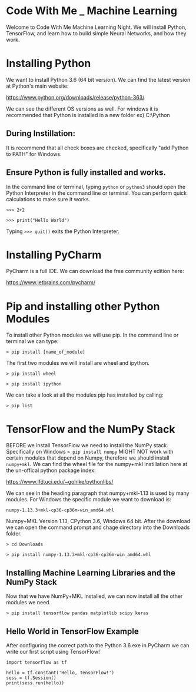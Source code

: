 # Code With Me _ Machine Learning
Welcome to Code With Me Machine Learning Night. We will install Python, TensorFlow, and learn how to build simple Neural Networks, and how they work.

# Installing Python 
We want to install Python 3.6 (64 bit version). We can find the latest version at Python's main website:

https://www.python.org/downloads/release/python-363/

We can see the different OS versions as well. For windows it is recommended that Python is installed in a new folder ex) C:\Python

## During Instillation:
It is recommend that all check boxes are checked, specifically "add Python to PATH" for Windows.

## Ensure Python is fully installed and works.
In the command line or terminal, typing ```python``` or ```python3``` should open the Python Interpreter in the command line or terminal. You can perform quick calculations to make sure it works.

```>>> 2+2```

```>>> print("Hello World")```

Typing ```>>> quit()``` exits the Python Interpreter.

# Installing PyCharm 
PyCharm is a full IDE. We can download the free community edition here:

https://www.jetbrains.com/pycharm/

# Pip and installing other Python Modules 
To install other Python modules we will use pip. In the command line or terminal we can type:

```> pip install [name_of_module]```

The first two modules we will install are wheel and ipython.

```> pip install wheel``` 

```> pip install ipython```

We can take a look at all the modules pip has installed by calling:

```> pip list```

# TensorFlow and the NumPy Stack
BEFORE we install TensorFlow we need to install the NumPy stack. Specifically on Windows ```> pip install numpy``` MIGHT NOT work with certain modules that depend on Numpy, therefore we should install ```numpy+mkl```. We can find the wheel file for the numpy+mkl instillation here at the un-offical python package index:

https://www.lfd.uci.edu/~gohlke/pythonlibs/

We can see in the heading paragraph that numpy+mkl-1.13 is used by many modules. For Windows the specific module we want to download is:

```numpy‑1.13.3+mkl‑cp36‑cp36m‑win_amd64.whl```

Numpy+MKL Version 1.13, CPython 3.6, Windows 64 bit. After the download we can open the command prompt and chage directory into the Downloads folder.

```> cd Downloads```

```> pip install numpy‑1.13.3+mkl‑cp36‑cp36m‑win_amd64.whl```

## Installing Machine Learning Libraries and the NumPy Stack
Now that we have NumPy+MKL installed, we can now install all the other modules we need.

```> pip install tensorflow pandas matplotlib scipy keras```

## Hello World in TensorFlow Example
After configuring the correct path to the Python 3.6.exe in PyCharm we can write our first script using TensorFlow!

```
import tensorflow as tf

hello = tf.constant('Hello, TensorFlow!')
sess = tf.Session()
print(sess.run(hello))
```















